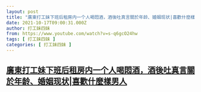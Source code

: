 ```yaml
---
layout: post
title: "廣東打工妹下班后租房内一个人喝悶酒，酒後吐真言關於年龄、婚姻现状|喜歡什麼樣男人"
date: 2021-10-17T09:00:31.000Z
author: 打工妹四妹
from: https://www.youtube.com/watch?v=s-q6gcO24hw
tags: [ 打工妹四妹 ]
categories: [ 打工妹四妹 ]
---
```

<!--1634461231000-->
[廣東打工妹下班后租房内一个人喝悶酒，酒後吐真言關於年龄、婚姻现状|喜歡什麼樣男人](https://www.youtube.com/watch?v=s-q6gcO24hw)
------

<div>

</div>
